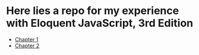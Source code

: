 # Here lies a repo for my experience with Eloquent JavaScript, 3rd Edition

- [Chapter 1](./chapters/1/1_README.md)
- [Chapter 2](./chapters/2/2_READE.md)